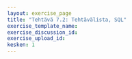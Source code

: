 ```yaml
---
layout: exercise_page
title: "Tehtävä 7.2: Tehtävälista, SQL"
exercise_template_name: 
exercise_discussion_id: 
exercise_upload_id: 
kesken: 1
---
```


